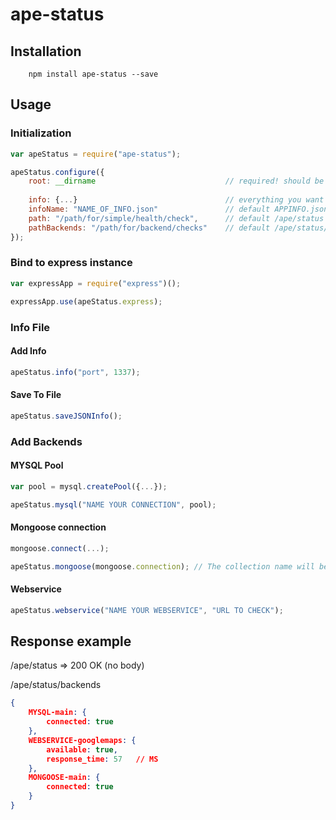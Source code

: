# ape-status

## Installation

```
    npm install ape-status --save
```

## Usage

### Initialization
```javascript
var apeStatus = require("ape-status");

apeStatus.configure({
    root: __dirname                             // required! should be the root path of your application OR the path on the local maschine where you want the APPINFO.json to be.
    
    info: {...}                                 // everything you want to end up in the APPINFO.json (can be also added during startup)
    infoName: "NAME_OF_INFO.json"               // default APPINFO.json 
    path: "/path/for/simple/health/check",      // default /ape/status
    pathBackends: "/path/for/backend/checks"    // default /ape/status/backends,
});
```

### Bind to express instance

```javascript
var expressApp = require("express")();

expressApp.use(apeStatus.express);
```

### Info File

#### Add Info
```javascript
apeStatus.info("port", 1337);
```

#### Save To File
```javascript
apeStatus.saveJSONInfo();
```

### Add Backends

#### MYSQL Pool 
```javascript
var pool = mysql.createPool({...});

apeStatus.mysql("NAME YOUR CONNECTION", pool);
```

#### Mongoose connection 
```javascript
mongoose.connect(...);

apeStatus.mongoose(mongoose.connection); // The collection name will be used as the name for the status page
```

#### Webservice
```javascript
apeStatus.webservice("NAME YOUR WEBSERVICE", "URL TO CHECK");
```

## Response example

/ape/status => 200 OK (no body)

/ape/status/backends

```JSON
{
    MYSQL-main: {
        connected: true
    },
    WEBSERVICE-googlemaps: {
        available: true,
        response_time: 57   // MS
    },
    MONGOOSE-main: {
        connected: true
    }
}
```